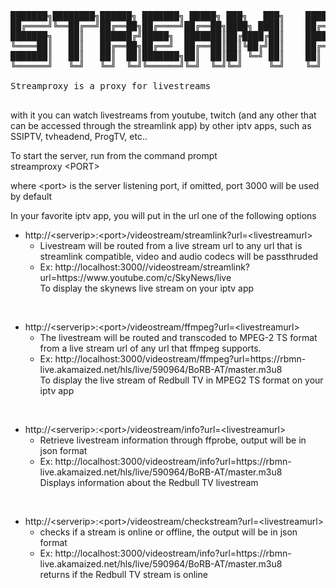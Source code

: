 <pre class="fig-ansi" contenteditable="true">███████╗████████╗██████╗ ███████╗ █████╗ ███╗   ███╗    ██████╗ ██████╗  ██████╗ ██╗  ██╗██╗   ██╗
██╔════╝╚══██╔══╝██╔══██╗██╔════╝██╔══██╗████╗ ████║    ██╔══██╗██╔══██╗██╔═══██╗╚██╗██╔╝╚██╗ ██╔╝
███████╗   ██║   ██████╔╝█████╗  ███████║██╔████╔██║    ██████╔╝██████╔╝██║   ██║ ╚███╔╝  ╚████╔╝ 
╚════██║   ██║   ██╔══██╗██╔══╝  ██╔══██║██║╚██╔╝██║    ██╔═══╝ ██╔══██╗██║   ██║ ██╔██╗   ╚██╔╝  
███████║   ██║   ██║  ██║███████╗██║  ██║██║ ╚═╝ ██║    ██║     ██║  ██║╚██████╔╝██╔╝ ██╗   ██║   
╚══════╝   ╚═╝   ╚═╝  ╚═╝╚══════╝╚═╝  ╚═╝╚═╝     ╚═╝    ╚═╝     ╚═╝  ╚═╝ ╚═════╝ ╚═╝  ╚═╝   ╚═╝   <br /><br />Streamproxy is a proxy for livestreams<br /><br /></pre>
<p>with it you can watch livestreams from youtube, twitch (and any other that can be accessed through the streamlink app) by other iptv apps, such as SSIPTV, tvheadend, ProgTV, etc..</p>
<p>To start the server, run from the command prompt<br />streamproxy &lt;PORT&gt;</p>
<p>where &lt;port&gt; is the server listening port, if omitted, port 3000 will be used by default</p>
<p>In your favorite iptv app, you will put in the url one of the following options</p>
<ul>
<li>http://&lt;serverip&gt;:&lt;port&gt;/videostream/streamlink?url=&lt;livestreamurl&gt;
<ul>
<li>Livestream will be routed from a live stream url to any url that is streamlink compatible, video and audio codecs will be passthruded</li>
<li>Ex: http://localhost:3000//videostream/streamlink?url=https://www.youtube.com/c/SkyNews/live<br />To display the skynews live stream on your iptv app</li>
</ul>
</li>
</ul>
<p>&nbsp;</p>
<ul>
<li>http://&lt;serverip&gt;:&lt;port&gt;/videostream/ffmpeg?url=&lt;livestreamurl&gt;
<ul>
<li>The livestream will be routed and transcoded to MPEG-2 TS format from a live stream url of any url that ffmpeg supports.</li>
<li>Ex: http://localhost:3000/videostream/ffmpeg?url=https://rbmn-live.akamaized.net/hls/live/590964/BoRB-AT/master.m3u8<br />To display the live stream of Redbull TV in MPEG2 TS format on your iptv app</li>
</ul>
<p>&nbsp;</p>
</li>
<li>http://&lt;serverip&gt;:&lt;port&gt;/videostream/info?url=&lt;livestreamurl&gt;
<ul>
<li>Retrieve livestream information through ffprobe, output will be in json format</li>
<li>Ex: http://localhost:3000/videostream/info?url=https://rbmn-live.akamaized.net/hls/live/590964/BoRB-AT/master.m3u8<br />Displays information about the Redbull TV livestream</li>
</ul>
<p>&nbsp;</p>
</li>
<li>http://&lt;serverip&gt;:&lt;port&gt;/videostream/checkstream?url=&lt;livestreamurl&gt;
<ul>
<li>checks if a stream is online or offline, the output will be in json format</li>
<li>Ex: http://localhost:3000/videostream/info?url=https://rbmn-live.akamaized.net/hls/live/590964/BoRB-AT/master.m3u8<br />returns if the Redbull TV stream is online</li>
</ul>
</li>
</ul>
